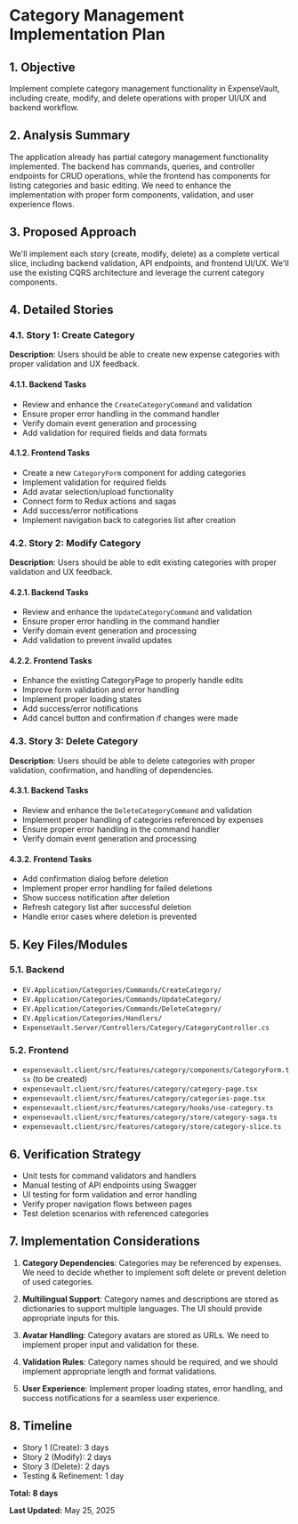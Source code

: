 # Category Management Implementation Plan

## 1. Objective

Implement complete category management functionality in ExpenseVault, including create, modify, and delete operations with proper UI/UX and backend workflow.

## 2. Analysis Summary

The application already has partial category management functionality implemented. The backend has commands, queries, and controller endpoints for CRUD operations, while the frontend has components for listing categories and basic editing. We need to enhance the implementation with proper form components, validation, and user experience flows.

## 3. Proposed Approach

We'll implement each story (create, modify, delete) as a complete vertical slice, including backend validation, API endpoints, and frontend UI/UX. We'll use the existing CQRS architecture and leverage the current category components.

## 4. Detailed Stories

### 4.1. Story 1: Create Category

**Description**: Users should be able to create new expense categories with proper validation and UX feedback.

#### 4.1.1. Backend Tasks

- Review and enhance the `CreateCategoryCommand` and validation
- Ensure proper error handling in the command handler
- Verify domain event generation and processing
- Add validation for required fields and data formats

#### 4.1.2. Frontend Tasks

- Create a new `CategoryForm` component for adding categories
- Implement validation for required fields
- Add avatar selection/upload functionality
- Connect form to Redux actions and sagas
- Add success/error notifications
- Implement navigation back to categories list after creation

### 4.2. Story 2: Modify Category

**Description**: Users should be able to edit existing categories with proper validation and UX feedback.

#### 4.2.1. Backend Tasks

- Review and enhance the `UpdateCategoryCommand` and validation
- Ensure proper error handling in the command handler
- Verify domain event generation and processing
- Add validation to prevent invalid updates

#### 4.2.2. Frontend Tasks

- Enhance the existing CategoryPage to properly handle edits
- Improve form validation and error handling
- Implement proper loading states
- Add success/error notifications
- Add cancel button and confirmation if changes were made

### 4.3. Story 3: Delete Category

**Description**: Users should be able to delete categories with proper validation, confirmation, and handling of dependencies.

#### 4.3.1. Backend Tasks

- Review and enhance the `DeleteCategoryCommand` and validation
- Implement proper handling of categories referenced by expenses
- Ensure proper error handling in the command handler
- Verify domain event generation and processing

#### 4.3.2. Frontend Tasks

- Add confirmation dialog before deletion
- Implement proper error handling for failed deletions
- Show success notification after deletion
- Refresh category list after successful deletion
- Handle error cases where deletion is prevented

## 5. Key Files/Modules

### 5.1. Backend

- `EV.Application/Categories/Commands/CreateCategory/`
- `EV.Application/Categories/Commands/UpdateCategory/`
- `EV.Application/Categories/Commands/DeleteCategory/`
- `EV.Application/Categories/Handlers/`
- `ExpenseVault.Server/Controllers/Category/CategoryController.cs`

### 5.2. Frontend

- `expensevault.client/src/features/category/components/CategoryForm.tsx` (to be created)
- `expensevault.client/src/features/category/category-page.tsx`
- `expensevault.client/src/features/category/categories-page.tsx`
- `expensevault.client/src/features/category/hooks/use-category.ts`
- `expensevault.client/src/features/category/store/category-saga.ts`
- `expensevault.client/src/features/category/store/category-slice.ts`

## 6. Verification Strategy

- Unit tests for command validators and handlers
- Manual testing of API endpoints using Swagger
- UI testing for form validation and error handling
- Verify proper navigation flows between pages
- Test deletion scenarios with referenced categories

## 7. Implementation Considerations

1. **Category Dependencies**: Categories may be referenced by expenses. We need to decide whether to implement soft delete or prevent deletion of used categories.

2. **Multilingual Support**: Category names and descriptions are stored as dictionaries to support multiple languages. The UI should provide appropriate inputs for this.

3. **Avatar Handling**: Category avatars are stored as URLs. We need to implement proper input and validation for these.

4. **Validation Rules**: Category names should be required, and we should implement appropriate length and format validations.

5. **User Experience**: Implement proper loading states, error handling, and success notifications for a seamless user experience.

## 8. Timeline

- Story 1 (Create): 3 days
- Story 2 (Modify): 2 days
- Story 3 (Delete): 2 days
- Testing & Refinement: 1 day

**Total: 8 days**

**Last Updated:** May 25, 2025
